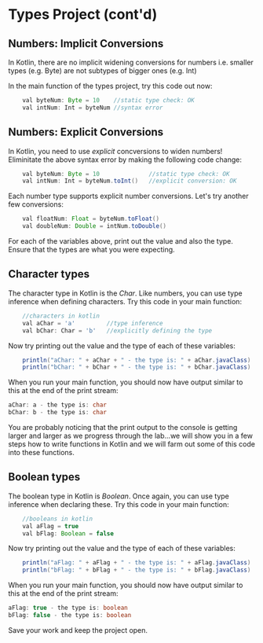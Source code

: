 # Types Project (cont'd)


## Numbers:  Implicit Conversions

In Kotlin, there are no implicit widening conversions for numbers i.e. smaller types (e.g. Byte) are not subtypes of bigger ones (e.g. Int)

In the main function of the types project, try this code out now:

~~~java
    val byteNum: Byte = 10    //static type check: OK
    val intNum: Int = byteNum //syntax error
~~~


## Numbers:  Explicit Conversions

In Kotlin, you need to use *explicit* concversions to widen numbers!  Eliminitate the above syntax error by making the following code change:

~~~java
    val byteNum: Byte = 10              //static type check: OK
    val intNum: Int = byteNum.toInt()   //explicit conversion: OK
~~~

Each number type supports explicit number conversions.  Let's try another few conversions:

~~~java
    val floatNum: Float = byteNum.toFloat()
    val doubleNum: Double = intNum.toDouble()
~~~

For each of the variables above, print out the value and also the type.  Ensure that the types are what you were expecting.


## Character types

The character type in Kotlin is the *Char*.  Like numbers, you can use type inference when defining characters.  Try this code in your main function:

~~~java
    //characters in kotlin
    val aChar = 'a'			//type inference
    val bChar: Char = 'b'   //explicitly defining the type
~~~

Now try printing out the value and the type of each of these variables:

~~~java
    println("aChar: " + aChar + " - the type is: " + aChar.javaClass)
    println("bChar: " + bChar + " - the type is: " + bChar.javaClass)
~~~

When you run your main function, you should now have output similar to this at the end of the print stream:

~~~java
aChar: a - the type is: char
bChar: b - the type is: char
~~~

You are probably noticing that the print output to the console is getting larger and larger as we progress through the lab...we will show you in a few steps how to write functions in Kotlin and we will farm out some of this code into these functions.


## Boolean types

The boolean type in Kotlin is *Boolean*.  Once again, you can use type inference when declaring these.  Try this code in your main function:

~~~java
    //booleans in kotlin
    val aFlag = true
    val bFlag: Boolean = false
~~~

Now try printing out the value and the type of each of these variables:

~~~java
    println("aFlag: " + aFlag + " - the type is: " + aFlag.javaClass)
    println("bFlag: " + bFlag + " - the type is: " + bFlag.javaClass)
~~~

When you run your main function, you should now have output similar to this at the end of the print stream:

~~~java
aFlag: true - the type is: boolean
bFlag: false - the type is: boolean
~~~

Save your work and keep the project open.
